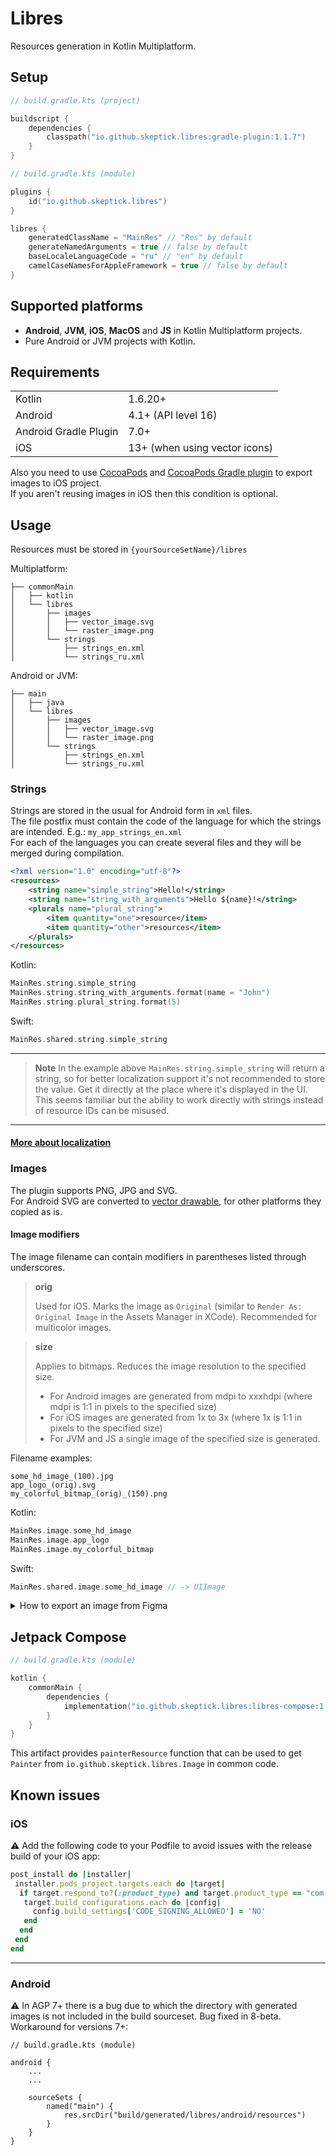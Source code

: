 # Libres

Resources generation in Kotlin Multiplatform.

## Setup

```kotlin
// build.gradle.kts (project)

buildscript {
    dependencies {
        classpath("io.github.skeptick.libres:gradle-plugin:1.1.7")
    }
}
```

```kotlin
// build.gradle.kts (module)

plugins {
    id("io.github.skeptick.libres")
}

libres {
    generatedClassName = "MainRes" // "Res" by default
    generateNamedArguments = true // false by default
    baseLocaleLanguageCode = "ru" // "en" by default
    camelCaseNamesForAppleFramework = true // false by default
}
```

## Supported platforms

- **Android**, **JVM**, **iOS**, **MacOS** and **JS** in Kotlin Multiplatform projects.  
- Pure Android or JVM projects with Kotlin.


## Requirements

|                       |                               |
|-----------------------|-------------------------------|
| Kotlin                | 1.6.20+                       |
| Android               | 4.1+ (API level 16)           |
| Android Gradle Plugin | 7.0+                          |
| iOS                   | 13+ (when using vector icons) |

Also you need to use [CocoaPods](https://cocoapods.org/) and 
[CocoaPods Gradle plugin](https://kotlinlang.org/docs/native-cocoapods-dsl-reference.html) 
to export images to iOS project.  
If you aren't reusing images in iOS then this condition is optional.

## Usage

Resources must be stored in `{yourSourceSetName}/libres`

Multiplatform:
```
├── commonMain
│   ├── kotlin
│   └── libres
│       ├── images
│       │   ├── vector_image.svg
│       │   └── raster_image.png
│       └── strings
│           ├── strings_en.xml
│           └── strings_ru.xml
```

Android or JVM:
```
├── main
│   ├── java
│   └── libres
│       ├── images
│       │   ├── vector_image.svg
│       │   └── raster_image.png
│       └── strings
│           ├── strings_en.xml
│           └── strings_ru.xml
```

### Strings
Strings are stored in the usual for Android form in `xml` files.  
The file postfix must contain the code of the language for which the strings are intended. E.g.: `my_app_strings_en.xml`  
For each of the languages you can create several files and they will be merged during compilation.
```xml
<?xml version="1.0" encoding="utf-8"?>
<resources>
    <string name="simple_string">Hello!</string>
    <string name="string_with_arguments">Hello ${name}!</string>
    <plurals name="plural_string">
        <item quantity="one">resource</item>
        <item quantity="other">resources</item>
    </plurals>
</resources>
```

Kotlin:
```kotlin
MainRes.string.simple_string
MainRes.string.string_with_arguments.format(name = "John")
MainRes.string.plural_string.format(5)
```
Swift:
```swift
MainRes.shared.string.simple_string
```
***
> **Note**
> In the example above `MainRes.string.simple_string` will return a string, 
> so for better localization support it's not recommended to store the value. 
> Get it directly at the place where it's displayed in the UI. 
> This seems familiar but the ability to work directly with strings instead of resource IDs can be misused.
***
#### [More about localization](docs/LOCALIZATION.md)

### Images

The plugin supports PNG, JPG and SVG.  
For Android SVG are converted to 
[vector drawable](https://developer.android.com/develop/ui/views/graphics/vector-drawable-resources), 
for other platforms they copied as is.

#### Image modifiers
The image filename can contain modifiers in parentheses listed through underscores.

> **orig**
> 
> Used for iOS. Marks the image as `Original` (similar to `Render As: Original Image` in the Assets Manager in XCode). 
Recommended for multicolor images.

> **size**
> 
> Applies to bitmaps. Reduces the image resolution to the specified size.
> - For Android images are generated from mdpi to xxxhdpi (where mdpi is 1:1 in pixels to the specified size)
> - For iOS images are generated from 1x to 3x (where 1x is 1:1 in pixels to the specified size)
> - For JVM and JS a single image of the specified size is generated.

Filename examples:
```
some_hd_image_(100).jpg
app_logo_(orig).svg
my_colorful_bitmap_(orig)_(150).png
```
Kotlin:
```kotlin
MainRes.image.some_hd_image
MainRes.image.app_logo
MainRes.image.my_colorful_bitmap
```
Swift:
```swift
MainRes.shared.image.some_hd_image // -> UIImage
```

<details>
  <summary>How to export an image from Figma</summary>

To obtain bundle of png images with different resolutions (e.g. mdpi - xxxhdpi on Android) do the following steps
1. Export image from Figma with x4 scale (it matches to the biggest used size (xxxhdpi on Android))
2. Put it to libres/images package
3. Remember the biggest side value of image represented in Figma
4. Rename image with the value of the biggest side: from **pic.png** to **pic_(orig)_({side_value})** or **pic_({side_value})**

Sample:
Image size in Figma is **240x89**. Final image name is **pic_(orig)_(240).png**
</details>

## Jetpack Compose

```kotlin
// build.gradle.kts (module)

kotlin {
    commonMain {
        dependencies {
            implementation("io.github.skeptick.libres:libres-compose:1.1.7")
        }
    }
}
```

This artifact provides `painterResource` function that can be used
to get `Painter` from `io.github.skeptick.libres.Image` in common code.

## Known issues

### iOS
⚠️ Add the following code to your Podfile to avoid issues with the release build of your iOS app:
```ruby
post_install do |installer|
 installer.pods_project.targets.each do |target|
  if target.respond_to?(:product_type) and target.product_type == "com.apple.product-type.bundle"
   target.build_configurations.each do |config|
     config.build_settings['CODE_SIGNING_ALLOWED'] = 'NO'
   end
  end
 end
end
```
***

### Android
⚠️ In AGP 7+ there is a bug due to which the directory with generated images
is not included in the build sourceset. Bug fixed in 8-beta.  
Workaround for versions 7+:
```
// build.gradle.kts (module)

android {
    ...
    ...
    
    sourceSets {
        named("main") {
            res.srcDir("build/generated/libres/android/resources")
        }
    }
}
```